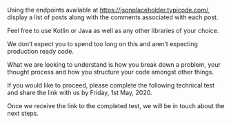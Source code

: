Using the endpoints available at <https://jsonplaceholder.typicode.com/>, 
display a list of posts along with the comments associated with each post. 

Feel free to use Kotlin or Java as well as any other libraries of your choice. 

We don’t expect you to spend too long on this and aren’t expecting production ready code. 

What we are looking to understand is how you break down a problem, your thought process 
and how you structure your code amongst other things. 

If you would like to proceed, please complete the following technical test 
and share the link with us by Friday, 1st May, 2020. 

Once we receive the link to the completed test, we will be in touch about the next steps.

 